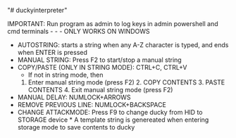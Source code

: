 "# duckyinterpreter" 

IMPORTANT: Run program as admin to log keys in admin powershell and cmd terminals - - - ONLY WORKS ON WINDOWS
* AUTOSTRING: starts a string when any A-Z character is typed, and ends when ENTER is pressed
* MANUAL STRING: Press F2 to start/stop a manual string
* COPY/PASTE (ONLY IN STRING MODE): CTRL+C, CTRL+V
     * If not in string mode, then
  1. Enter manual string mode (press F2)
            2. COPY CONTENTS
            3. PASTE CONTENTS
            4. Exit manual string mode (press F2)    
* MANUAL DELAY: NUMLOCK+ARROWS
* REMOVE PREVIOUS LINE: NUMLOCK+BACKSPACE
* CHANGE ATTACKMODE: Press F9 to change ducky from HID to STORAGE device
      * A template string is genereated when entering storage mode to save contents to ducky 
